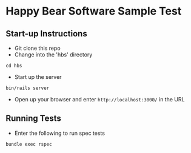 # Happy Bear Software Sample Test

## Start-up Instructions

* Git clone this repo
* Change into the 'hbs' directory
```
cd hbs
```
* Start up the server
```
bin/rails server
```
* Open up your browser and enter `http://localhost:3000/` in the URL

## Running Tests

* Enter the following to run spec tests
```
bundle exec rspec
```
